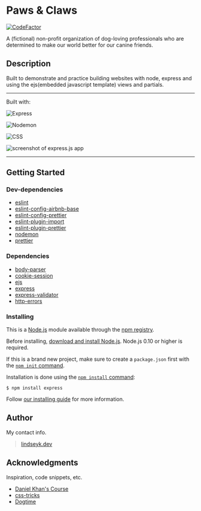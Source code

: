 # Paws & Claws

[![CodeFactor](https://www.codefactor.io/repository/github/codelikeagirl29/paws-claws-express/badge)](https://www.codefactor.io/repository/github/codelikeagirl29/paws-claws-express)

A (fictional) non-profit organization of dog-loving professionals who are determined to make our world better for our canine friends.

## Description

Built to demonstrate and practice building websites with node, express and using
the ejs(embedded javascript template) views and partials.

---

Built with:

![Express](https://camo.githubusercontent.com/0a95585d6b3a07028298a45d60b85a1331358bc336549d64dbbc27977f1495f3/68747470733a2f2f696d672e736869656c64732e696f2f7374617469632f76313f7374796c653d666f722d7468652d6261646765266d6573736167653d4578707265737326636f6c6f723d303030303030266c6f676f3d45787072657373266c6f676f436f6c6f723d464646464646266c6162656c3d)

![Nodemon](https://camo.githubusercontent.com/545fe69962105279d6b4a0c4a354a921fbc2e97403f8d9a05e4f1d98d74ccbff/68747470733a2f2f696d672e736869656c64732e696f2f7374617469632f76313f7374796c653d666f722d7468652d6261646765266d6573736167653d4e6f64656d6f6e26636f6c6f723d323232323232266c6f676f3d4e6f64656d6f6e266c6f676f436f6c6f723d373644303442266c6162656c3d)

![CSS](https://camo.githubusercontent.com/9fe0ddca8c80fd49703246ca3b9a894ddfdc9c1c80f6ab5de92bbe91471dbab8/68747470733a2f2f696d672e736869656c64732e696f2f7374617469632f76313f7374796c653d666f722d7468652d6261646765266d6573736167653d4353533326636f6c6f723d313537324236266c6f676f3d43535333266c6f676f436f6c6f723d464646464646266c6162656c3d)

<img src="https://res.cloudinary.com/codelikeagirl29/image/upload/v1650054974/projects/ScreenShot_Tool_-20220415163525_mjgzjg.png" alt="screenshot of express.js app">

---

## Getting Started

### Dev-dependencies

- [eslint](https://www.npmjs.com/package/eslint)
- [eslint-config-airbnb-base](https://www.npmjs.com/package/eslint-config-airbnb-base)
- [eslint-config-prettier](https://www.npmjs.com/package/eslint-config-prettier)
- [eslint-plugin-import](https://www.npmjs.com/package/eslint-plugin-import)
- [eslint-plugin-prettier](https://www.npmjs.com/package/eslint-plugin-prettier)
- [nodemon](https://www.npmjs.com/package/nodemon)
- [prettier](https://www.npmjs.com/package/prettier)

### Dependencies

- [body-parser](https://www.npmjs.com/package/body-parser)
- [cookie-session](https://www.npmjs.com/package/cookie-session)
- [ejs](https://www.npmjs.com/package/ejs)
- [express](https://www.npmjs.com/package/express)
- [express-validator](https://www.npmjs.com/package/express-validator)
- [http-errors](https://www.npmjs.com/package/http-errors)

### Installing

This is a [Node.js](https://nodejs.org/en/) module available through the
[npm registry](https://www.npmjs.com/).

Before installing, [download and install Node.js](https://nodejs.org/en/download/).
Node.js 0.10 or higher is required.

If this is a brand new project, make sure to create a `package.json` first with
the [`npm init` command](https://docs.npmjs.com/creating-a-package-json-file).

Installation is done using the
[`npm install` command](https://docs.npmjs.com/getting-started/installing-npm-packages-locally):

```console
$ npm install express
```

Follow [our installing guide](http://expressjs.com/en/starter/installing.html)
for more information.

## Author

My contact info.

> [lindseyk.dev](https://lindseyk.dev)

## Acknowledgments

Inspiration, code snippets, etc.

- [Daniel Khan's Course](https://github.com/danielkhan/building-website-nodejs-express)
- [css-tricks](https://css-tricks.com/2)
- [Dogtime](https://dogtime.com/dog-breeds)
